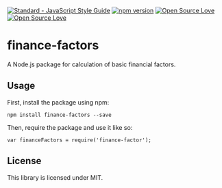 [![Standard - JavaScript Style Guide](https://cdn.rawgit.com/feross/standard/master/badge.svg)](https://github.com/feross/standard)
[![npm version](https://badge.fury.io/js/finance-factors.svg)](https://badge.fury.io/js/finance-factors)
[![Open Source Love](https://badges.frapsoft.com/os/v1/open-source.svg?v=102)](https://github.com/ellerbrock/open-source-badge/)
[![Open Source Love](https://badges.frapsoft.com/os/mit/mit.svg?v=102)](https://github.com/ellerbrock/open-source-badge/)

# finance-factors

A Node.js package for calculation of basic financial factors.

## Usage

First, install the package using npm:
```
npm install finance-factors --save
```
Then, require the package and use it like so:
```
var financeFactors = require('finance-factor');
```

## License

This library is licensed under MIT.